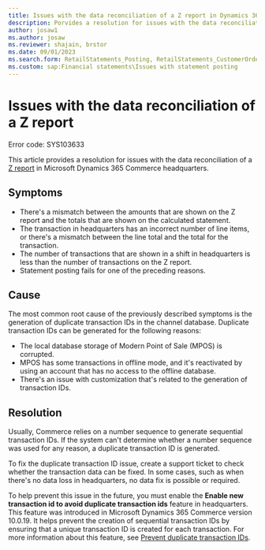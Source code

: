 ```yaml
---
title: Issues with the data reconciliation of a Z report in Dynamics 365 Commerce
description: Porvides a resolution for issues with the data reconciliation of a Z report in Microsoft Dynamics 365 Commerce headquarters.
author: josaw1 
ms.author: josaw
ms.reviewer: shajain, brstor
ms.date: 09/01/2023
ms.search.form: RetailStatements_Posting, RetailStatements_CustomerOrderCreation
ms.custom: sap:Financial statements\Issues with statement posting
---
```

# Issues with the data reconciliation of a Z report

Error code: SYS103633

This article provides a resolution for issues with the data reconciliation of a [Z report](/dynamics365/commerce/localizations/emea-fra-cash-registers#x-and-z-reports) in Microsoft Dynamics 365 Commerce headquarters.

## Symptoms

- There's a mismatch between the amounts that are shown on the Z report and the totals that are shown on the calculated statement.
- The transaction in headquarters has an incorrect number of line items, or there's a mismatch between the line total and the total for the transaction.
- The number of transactions that are shown in a shift in headquarters is less than the number of transactions on the Z report.
- Statement posting fails for one of the preceding reasons.

## Cause

The most common root cause of the previously described symptoms is the generation of duplicate transaction IDs in the channel database. Duplicate transaction IDs can be generated for the following reasons:

- The local database storage of Modern Point of Sale (MPOS) is corrupted.
- MPOS has some transactions in offline mode, and it's reactivated by using an account that has no access to the offline database.
- There's an issue with customization that's related to the generation of transaction IDs.

## Resolution

Usually, Commerce relies on a number sequence to generate sequential transaction IDs. If the system can't determine whether a number sequence was used for any reason, a duplicate transaction ID is generated.

To fix the duplicate transaction ID issue, create a support ticket to check whether the transaction data can be fixed. In some cases, such as when there's no data loss in headquarters, no data fix is possible or required.

To help prevent this issue in the future, you must enable the **Enable new transaction id to avoid duplicate transaction ids** feature in headquarters. This feature was introduced in Microsoft Dynamics 365 Commerce version 10.0.19. It helps prevent the creation of sequential transaction IDs by ensuring that a unique transaction ID is created for each transaction. For more information about this feature, see [Prevent duplicate transaction IDs](/dynamics365/commerce/channel-setup-retail#ensure-unique-transaction-ids).
